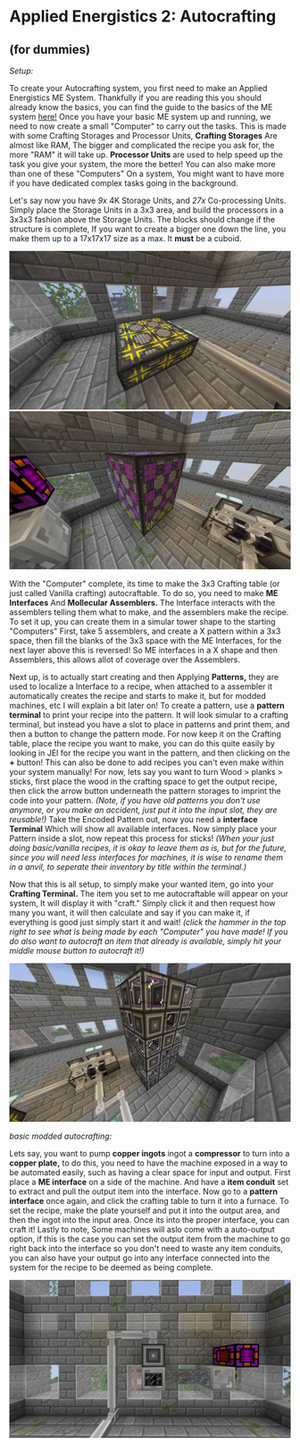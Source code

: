 # Applied Energistics 2: Autocrafting
## (for dummies)

*Setup:*

To create your Autocrafting system, you first need to make an Applied Energistics ME System. Thankfully if you are reading this you should already know the basics,
you can find the guide to the basics of the ME system [here!](AE2ForDummies.md) Once you have your basic ME system up and running, 
we need to now create a small "Computer" to carry out the tasks. This is made with some Crafting Storages and Processor Units, **Crafting Storages** Are almost like RAM, 
The bigger and complicated the recipe you ask for, the more "RAM" it will take up. **Processor Units**  are used to help speed up the task you give your system, the more the
better! You can also make more than one of these "Computers" On a system, You might want to have more if you have dedicated complex tasks going in the background.

Let's say now you have *9x* 4K Storage Units, and *27x* Co-processing Units. Simply place the Storage Units in a 3x3 area, and build the processors in a 3x3x3 fashion above the Storage Units.
The blocks should change if the structure is complete, If you want to create a bigger one down the line, you make them up to a 17x17x17 size as a max. It **must** be a cuboid.

![craftingexampleone](files/AutoCrafting/CPU1.png)
![craftingexampletwo](files/AutoCrafting/CPU2.png)

With the "Computer" complete, its time to make the 3x3 Crafting table (or just called Vanilla crafting) autocraftable. To do so, you need to make **ME Interfaces** And **Mollecular Assemblers.**
The Interface interacts with the assemblers telling them what to make, and the assemblers make the recipe. To set it up, you can create them in a simular tower shape to the starting "Computers" First,
take 5 assemblers, and create a X pattern within a 3x3 space, then fill the blanks of the 3x3 space with the ME Interfaces, for the next layer above this is reversed!
So ME interfaces in a X shape and then Assemblers, this allows allot of coverage over the Assemblers.



Next up, is to actually start creating and then Applying **Patterns,** they are used to localize a Interface to a recipe, when attached to a assembler it automatically creates the recipe and starts to make it,
but for modded machines, etc I will explain a bit later on! To create a pattern, use a **pattern terminal** to print your recipe into the pattern. It will look simular to a crafting terminal, 
but instead you have a slot to place in patterns and print them, and then a button to change the pattern mode. For now keep it on the Crafting table, place the recipe you want to make, 
you can do this quite easily by looking in JEI for the recipe you want in the pattern, and then clicking on the **+** button! This can also be done to add recipes you can't even make within your system manually!
For now, lets say you want to turn Wood > planks > sticks, first place the wood in the crafting space to get the output recipe, then click the arrow button underneath the pattern storages to imprint the code into your pattern.
*(Note, if you have old patterns you don't use anymore, or you make an accident, just put it into the input slot, they are reusable!)* Take the Encoded Pattern out, now you need a **interface Terminal** Which will show all available interfaces. Now simply place your Pattern inside a slot, now repeat this process for sticks! 
*(When your just doing basic/vanilla recipes, it is okay to leave them as is, but for the future, since you will need less interfaces for machines, it is wise to rename them in a anvil, to seperate their inventory by title within the terminal.)*

Now that this is all setup, to simply make your wanted item, go into your **Crafting Terminal.** The item you set to me autocraftable will appear on your system, It will display it with "craft." Simply click it and then request how many you want, it will then calculate and say if you can make it, if everything is good just simply start it and wait! 
*(click the hammer in the top right to see what is being made by each "Computer" you have made! If you do also want to autocraft an item that already is available, simply hit your middle mouse button to autocraft it!)*

![craftingexampleone](files/AutoCrafting/Craft.png)

*basic modded autocrafting:*

Lets say, you want to pump **copper ingots** ingot a **compressor** to turn into a **copper plate,** to do this, you need to have the machine exposed in a way to be automated easily,
such as having a clear space for input and output. First place a **ME interface** on a side of the machine. And have a **item conduit** set to extract and  pull the output item into the interface.
Now go to a **pattern interface** once again, and click the crafting table to turn it into a furnace. To set the recipe, make the plate yourself and put it into the output area, and then the ingot into the input area.
Once its into the proper interface, you can craft it! Lastly to note, Some machines will aslo come with a auto-output option, if this is the case you can set the output item from the machine to go right back into the interface so you don't need to waste any item conduits, you can also have your output go into any interface connected into the system for the recipe to be deemed as being complete.

![craftingexampletwo](files/AutoCrafting/ModdedCraft.png)
